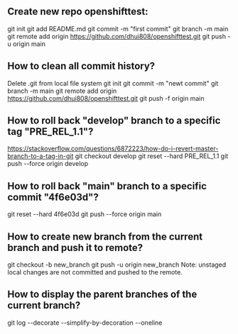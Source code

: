 ## Create new repo openshifttest:
  git init
  git add README.md
  git commit -m "first commit"
  git branch -m main
  git remote add origin https://github.com/dhui808/openshifttest.git
  git push -u origin main

## How to clean all commit history?
  Delete .git from local file system
  git init
  git commit -m "newt commit"
  git branch -m main
  git remote add origin https://github.com/dhui808/openshifttest.git
  git push -f origin main
  
## How to roll back "develop" branch to a specific tag "PRE_REL_1.1"?
  https://stackoverflow.com/questions/6872223/how-do-i-revert-master-branch-to-a-tag-in-git
  git checkout develop
  git reset --hard PRE_REL_1.1
  git push --force origin develop

## How to roll back "main" branch to a specific commit "4f6e03d"?
  git reset --hard 4f6e03d
  git push --force origin main

## How to create new branch from the current branch and push it to remote?
  git checkout -b new_branch
  git push -u origin new_branch
  Note: unstaged local changes are not committed and pushed to the remote.

## How to display the parent branches of the current branch?
  git log --decorate --simplify-by-decoration --oneline
